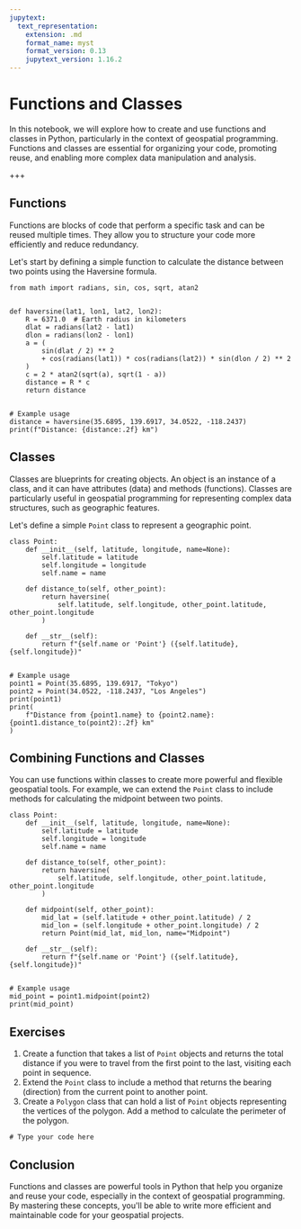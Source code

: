 ```yaml
---
jupytext:
  text_representation:
    extension: .md
    format_name: myst
    format_version: 0.13
    jupytext_version: 1.16.2
---
```


# Functions and Classes

In this notebook, we will explore how to create and use functions and classes in Python, particularly in the context of geospatial programming. Functions and classes are essential for organizing your code, promoting reuse, and enabling more complex data manipulation and analysis.

+++

## Functions

Functions are blocks of code that perform a specific task and can be reused multiple times. They allow you to structure your code more efficiently and reduce redundancy.

Let's start by defining a simple function to calculate the distance between two points using the Haversine formula.

```{code-cell}
from math import radians, sin, cos, sqrt, atan2


def haversine(lat1, lon1, lat2, lon2):
    R = 6371.0  # Earth radius in kilometers
    dlat = radians(lat2 - lat1)
    dlon = radians(lon2 - lon1)
    a = (
        sin(dlat / 2) ** 2
        + cos(radians(lat1)) * cos(radians(lat2)) * sin(dlon / 2) ** 2
    )
    c = 2 * atan2(sqrt(a), sqrt(1 - a))
    distance = R * c
    return distance


# Example usage
distance = haversine(35.6895, 139.6917, 34.0522, -118.2437)
print(f"Distance: {distance:.2f} km")
```

## Classes

Classes are blueprints for creating objects. An object is an instance of a class, and it can have attributes (data) and methods (functions). Classes are particularly useful in geospatial programming for representing complex data structures, such as geographic features.

Let's define a simple `Point` class to represent a geographic point.

```{code-cell}
class Point:
    def __init__(self, latitude, longitude, name=None):
        self.latitude = latitude
        self.longitude = longitude
        self.name = name

    def distance_to(self, other_point):
        return haversine(
            self.latitude, self.longitude, other_point.latitude, other_point.longitude
        )

    def __str__(self):
        return f"{self.name or 'Point'} ({self.latitude}, {self.longitude})"


# Example usage
point1 = Point(35.6895, 139.6917, "Tokyo")
point2 = Point(34.0522, -118.2437, "Los Angeles")
print(point1)
print(
    f"Distance from {point1.name} to {point2.name}: {point1.distance_to(point2):.2f} km"
)
```

## Combining Functions and Classes

You can use functions within classes to create more powerful and flexible geospatial tools. For example, we can extend the `Point` class to include methods for calculating the midpoint between two points.

```{code-cell}
class Point:
    def __init__(self, latitude, longitude, name=None):
        self.latitude = latitude
        self.longitude = longitude
        self.name = name

    def distance_to(self, other_point):
        return haversine(
            self.latitude, self.longitude, other_point.latitude, other_point.longitude
        )

    def midpoint(self, other_point):
        mid_lat = (self.latitude + other_point.latitude) / 2
        mid_lon = (self.longitude + other_point.longitude) / 2
        return Point(mid_lat, mid_lon, name="Midpoint")

    def __str__(self):
        return f"{self.name or 'Point'} ({self.latitude}, {self.longitude})"


# Example usage
mid_point = point1.midpoint(point2)
print(mid_point)
```

## Exercises

1. Create a function that takes a list of `Point` objects and returns the total distance if you were to travel from the first point to the last, visiting each point in sequence.
2. Extend the `Point` class to include a method that returns the bearing (direction) from the current point to another point.
3. Create a `Polygon` class that can hold a list of `Point` objects representing the vertices of the polygon. Add a method to calculate the perimeter of the polygon.

```{code-cell}
# Type your code here
```

## Conclusion

Functions and classes are powerful tools in Python that help you organize and reuse your code, especially in the context of geospatial programming. By mastering these concepts, you'll be able to write more efficient and maintainable code for your geospatial projects.
